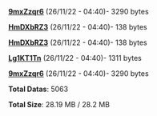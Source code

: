 [**9mxZzqr6**](/data/9mxZzqr6.txt) (26/11/22 - 04:40)- 3290 bytes

[**HmDXbRZ3**](/data/HmDXbRZ3.txt) (26/11/22 - 04:40)- 138 bytes

[**HmDXbRZ3**](/data/HmDXbRZ3.txt) (26/11/22 - 04:40)- 138 bytes

[**Lg1KT1Tn**](/data/Lg1KT1Tn.txt) (26/11/22 - 04:40)- 1311 bytes

[**9mxZzqr6**](/data/9mxZzqr6.txt) (26/11/22 - 04:40)- 3290 bytes

**Total Datas**: 5063

**Total Size**: 28.19 MB / 28.2 MB